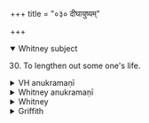 +++
title = "०३० दीघायुष्यम्"

+++
<details open><summary>Whitney subject</summary>

30. To lengthen out some one's life.
</details>


<details><summary>VH anukramaṇī</summary>

दीघायुष्यम्।  
१-१७ उन्मोचनः (आयुष्कामः)। आयुष्यम्। अनुष्टुप्, १ पथ्यापङ्क्तिः, ९ भुरिक्, १२ चतुष्पदा विराड्-जगती, १४ विराट-प्रस्तारपङ्क्तिः। १७ त्र्यवसाना षट्-पदा जगती।
</details>

<details><summary>Whitney anukramaṇī</summary>

[Unmocana (āyuṣyakāmaḥ).—saptadaśakam. ānuṣṭubham: 1. pathyāpan̄kti; 9. bhurij; 12. 4-p.virāḍ jagatī; 14. virāṭ prastārapan̄kti; 17. 3-av. 6-p. jagatī.]
</details>



<details><summary>Whitney</summary>

### Comment
Found also in Pāipp. ix. Used twice by Kāuś (58. 3, 11), with a number of other hymns, in a ceremony for length of life; and reckoned (54. 11, note) as belonging to an āyuṣya gaṇa.


### Translations
Translated: Muir, v. 441; Ludwig, p. 494; Griffith, i. 238; Bloomfield, 59, 455; Weber, xviii. 281; in part also by Grohmann, Ind. Stud. (1865) ix. 390, 410-411.
</details>

<details><summary>Griffith</summary>

A charm to restore life and health
</details>
